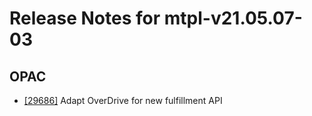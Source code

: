
# Release Notes for mtpl-v21.05.07-03

## OPAC

- [[29686]](http://bugs.koha-community.org/bugzilla3/show_bug.cgi?id=29686) Adapt OverDrive for new fulfillment API


